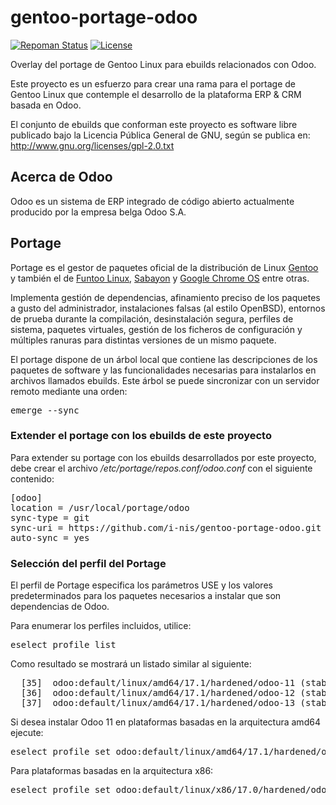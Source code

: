 # gentoo-portage-odoo

[![Repoman Status](https://travis-ci.org/i-nis/gentoo-portage-odoo.svg?branch=master)](https://travis-ci.org/i-nis/gentoo-portage-odoo) [![License](http://img.shields.io/:license-gpl-green.svg)](https://tldrlegal.com/license/gnu-general-public-license-v2)

Overlay del portage de Gentoo Linux para ebuilds relacionados con Odoo.

Este proyecto es un esfuerzo para crear una rama para el portage de Gentoo Linux que contemple el desarrollo de la plataforma ERP & CRM basada en Odoo.

El conjunto de ebuilds que conforman este proyecto es software libre publicado bajo la Licencia Pública General de GNU, según se publica en: http://www.gnu.org/licenses/gpl-2.0.txt

## Acerca de Odoo

Odoo es un sistema de ERP integrado de código abierto actualmente producido por la empresa belga Odoo S.A.

## Portage

Portage es el gestor de paquetes oficial de la distribución de Linux [Gentoo](https://es.wikipedia.org/wiki/Gentoo_Linux) y también el de [Funtoo Linux](https://en.wikipedia.org/wiki/Funtoo_Linux), [Sabayon](https://en.wikipedia.org/wiki/Sabayon_Linux) y [Google Chrome OS](https://es.wikipedia.org/wiki/Chrome_OS) entre otras.

Implementa gestión de dependencias, afinamiento preciso de los paquetes a gusto del administrador, instalaciones falsas (al estilo OpenBSD), entornos de prueba durante la compilación, desinstalación segura, perfiles de sistema, paquetes virtuales, gestión de los ficheros de configuración y múltiples ranuras para distintas versiones de un mismo paquete.

El portage dispone de un árbol local que contiene las descripciones de los paquetes de software y las funcionalidades necesarias para instalarlos en archivos llamados ebuilds. Este árbol se puede sincronizar con un servidor remoto mediante una orden:

<pre>
emerge --sync
</pre> 

### Extender el portage con los ebuilds de este proyecto

Para extender su portage con los ebuilds desarrollados por este proyecto, debe crear el archivo _/etc/portage/repos.conf/odoo.conf_ con el siguiente contenido:

<pre>
[odoo]
location = /usr/local/portage/odoo
sync-type = git
sync-uri = https://github.com/i-nis/gentoo-portage-odoo.git
auto-sync = yes
</pre>


### Selección del perfil del Portage

El perfil de Portage especifica los parámetros USE y los valores predeterminados para los paquetes necesarios a instalar que son dependencias de Odoo.

Para enumerar los perfiles incluidos, utilice:

<pre>
eselect profile list
</pre>

Como resultado se mostrará un listado similar al siguiente:

<pre>
  [35]  odoo:default/linux/amd64/17.1/hardened/odoo-11 (stable)
  [36]  odoo:default/linux/amd64/17.1/hardened/odoo-12 (stable)
  [37]  odoo:default/linux/amd64/17.1/hardened/odoo-13 (stable)
</pre>


Si desea instalar Odoo 11 en plataformas basadas en la arquitectura amd64 ejecute:

<pre>
eselect profile set odoo:default/linux/amd64/17.1/hardened/odoo-11
</pre>


Para plataformas basadas en la arquitectura x86:

<pre>
eselect profile set odoo:default/linux/x86/17.0/hardened/odoo-11
</pre>
